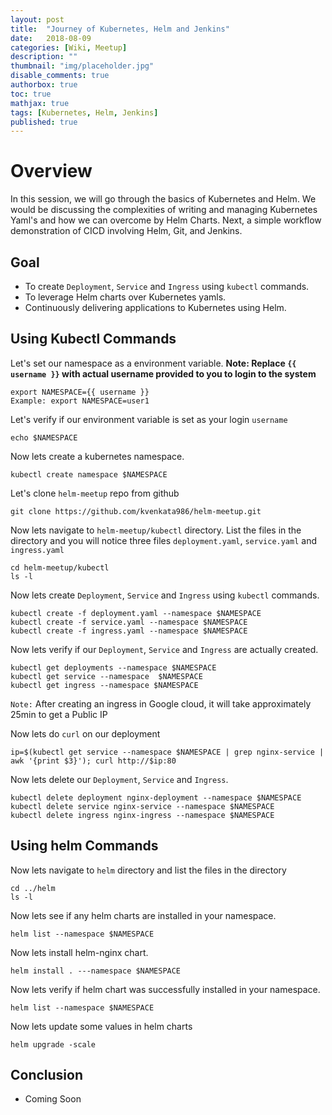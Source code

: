 ```yaml
---
layout: post
title:  "Journey of Kubernetes, Helm and Jenkins"
date:   2018-08-09
categories: [Wiki, Meetup]
description: ""
thumbnail: "img/placeholder.jpg"
disable_comments: true
authorbox: true
toc: true
mathjax: true
tags: [Kubernetes, Helm, Jenkins]
published: true
---
```


# Overview

In this session, we will go through the basics of Kubernetes and Helm. We would be discussing the complexities of writing and managing Kubernetes Yaml's and how we can overcome by Helm Charts. Next, a simple workflow demonstration of  CICD involving Helm, Git, and Jenkins.

## Goal

- To create `Deployment`, `Service` and `Ingress` using `kubectl` commands.
- To leverage Helm charts over Kubernetes yamls.
- Continuously delivering applications to Kubernetes using Helm.

## Using Kubectl Commands

Let's set our namespace as a environment variable. **Note: Replace `{{ username }}` with actual username provided to you to login to the system**

    export NAMESPACE={{ username }}
    Example: export NAMESPACE=user1

Let's verify if our environment variable is set as your login `username`

    echo $NAMESPACE 
 
Now lets create a kubernetes namespace.

    kubectl create namespace $NAMESPACE

Let's clone `helm-meetup` repo from github
	
	git clone https://github.com/kvenkata986/helm-meetup.git

Now lets navigate to `helm-meetup/kubectl` directory. List the files in the directory and you will notice three files `deployment.yaml`, `service.yaml` and `ingress.yaml`
  
    cd helm-meetup/kubectl
    ls -l

Now lets create `Deployment`, `Service` and `Ingress` using `kubectl` commands.

    kubectl create -f deployment.yaml --namespace $NAMESPACE
    kubectl create -f service.yaml --namespace $NAMESPACE
    kubectl create -f ingress.yaml --namespace $NAMESPACE

Now lets verify if our `Deployment`, `Service` and `Ingress` are actually created. 

    kubectl get deployments --namespace $NAMESPACE
    kubectl get service --namespace  $NAMESPACE
    kubectl get ingress --namespace $NAMESPACE 

`Note:` After creating an ingress in Google cloud, it will take approximately 25min to get a Public IP

Now lets do `curl` on our deployment

    ip=$(kubectl get service --namespace $NAMESPACE | grep nginx-service | awk '{print $3}'); curl http://$ip:80  

Now lets delete our `Deployment`, `Service` and `Ingress`. 

    kubectl delete deployment nginx-deployment --namespace $NAMESPACE
    kubectl delete service nginx-service --namespace $NAMESPACE
    kubectl delete ingress nginx-ingress --namespace $NAMESPACE        
    
## Using helm Commands    

Now lets navigate to `helm` directory and list the files in the directory

    cd ../helm
    ls -l

Now lets see if any helm charts are installed in your namespace. 
 
    helm list --namespace $NAMESPACE

Now lets install helm-nginx chart. 
    
    helm install . ---namespace $NAMESPACE

Now lets verify if helm chart was successfully installed in your namespace. 

    helm list --namespace $NAMESPACE

Now lets update some values in helm charts

    helm upgrade -scale
 
## Conclusion

- Coming Soon





